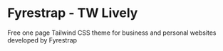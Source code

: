 # Fyrestrap - TW Lively
 Free one page Tailwind CSS theme for business and personal websites developed by Fyrestrap
